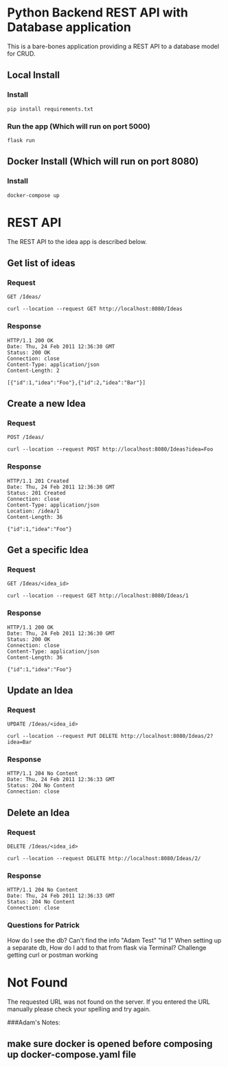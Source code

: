 # Python Backend REST API with Database application

This is a bare-bones application providing a REST
API to a database model for CRUD.

## Local Install

### Install

    pip install requirements.txt

### Run the app (Which will run on port 5000)

    flask run

## Docker Install (Which will run on port 8080)

### Install

    docker-compose up

# REST API

The REST API to the idea app is described below.

## Get list of ideas

### Request

`GET /Ideas/`

    curl --location --request GET http://localhost:8080/Ideas

### Response

    HTTP/1.1 200 OK
    Date: Thu, 24 Feb 2011 12:36:30 GMT
    Status: 200 OK
    Connection: close
    Content-Type: application/json
    Content-Length: 2

    [{"id":1,"idea":"Foo"},{"id":2,"idea":"Bar"}]

## Create a new Idea

### Request

`POST /Ideas/`

    curl --location --request POST http://localhost:8080/Ideas?idea=Foo

### Response

    HTTP/1.1 201 Created
    Date: Thu, 24 Feb 2011 12:36:30 GMT
    Status: 201 Created
    Connection: close
    Content-Type: application/json
    Location: /idea/1
    Content-Length: 36

    {"id":1,"idea":"Foo"}

## Get a specific Idea

### Request

`GET /Ideas/<idea_id>`

    curl --location --request GET http://localhost:8080/Ideas/1

### Response

    HTTP/1.1 200 OK
    Date: Thu, 24 Feb 2011 12:36:30 GMT
    Status: 200 OK
    Connection: close
    Content-Type: application/json
    Content-Length: 36

    {"id":1,"idea":"Foo"}

## Update an Idea

### Request

`UPDATE /Ideas/<idea_id>`

    curl --location --request PUT DELETE http://localhost:8080/Ideas/2?idea=Bar

### Response

    HTTP/1.1 204 No Content
    Date: Thu, 24 Feb 2011 12:36:33 GMT
    Status: 204 No Content
    Connection: close

## Delete an Idea

### Request

`DELETE /Ideas/<idea_id>`

    curl --location --request DELETE http://localhost:8080/Ideas/2/

### Response

    HTTP/1.1 204 No Content
    Date: Thu, 24 Feb 2011 12:36:33 GMT
    Status: 204 No Content
    Connection: close

### Questions for Patrick

How do I see the db? Can't find the info "Adam Test" "Id 1"
When setting up a separate db, How do I add to that from flask via Terminal?
Challenge getting curl or postman working

<!DOCTYPE HTML PUBLIC "-//W3C//DTD HTML 3.2 Final//EN">
<title>404 Not Found</title>
<h1>Not Found</h1>
<p>The requested URL was not found on the server. If you entered the URL manually please check your spelling and try again.</p>

###Adam's Notes:

## make sure docker is opened before composing up docker-compose.yaml file
